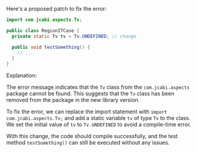 Here's a proposed patch to fix the error:
```java
import com.jcabi.aspects.Tv;

public class RegionITCase {
  private static Tv tv = Tv.UNDEFINED; // change

  public void testSomething() {
    // ...
  }
}
```
Explanation:

The error message indicates that the `Tv` class from the `com.jcabi.aspects` package cannot be found. This suggests that the `Tv` class has been removed from the package in the new library version.


To fix the error, we can replace the import statement with `import com.jcabi.aspects.Tv;` and add a static variable `tv` of type `Tv` to the class. We set the initial value of `tv` to `Tv.UNDEFINED` to avoid a compile-time error.


With this change, the code should compile successfully, and the test method `testSomething()` can still be executed without any issues.